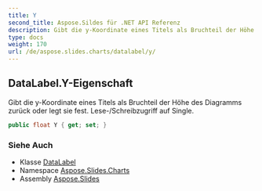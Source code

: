 ```yaml
---
title: Y
second_title: Aspose.Sildes für .NET API Referenz
description: Gibt die y-Koordinate eines Titels als Bruchteil der Höhe des Diagramms zurück oder legt sie fest. Lese-/Schreibzugriff auf Single.
type: docs
weight: 170
url: /de/aspose.slides.charts/datalabel/y/
---
```


## DataLabel.Y-Eigenschaft

Gibt die y-Koordinate eines Titels als Bruchteil der Höhe des Diagramms zurück oder legt sie fest. Lese-/Schreibzugriff auf Single.

```csharp
public float Y { get; set; }
```

### Siehe Auch

* Klasse [DataLabel](../../datalabel)
* Namespace [Aspose.Slides.Charts](../../datalabel)
* Assembly [Aspose.Slides](../../../)

<!-- DO NOT EDIT: generiert von xmldocmd für Aspose.Slides.dll -->
